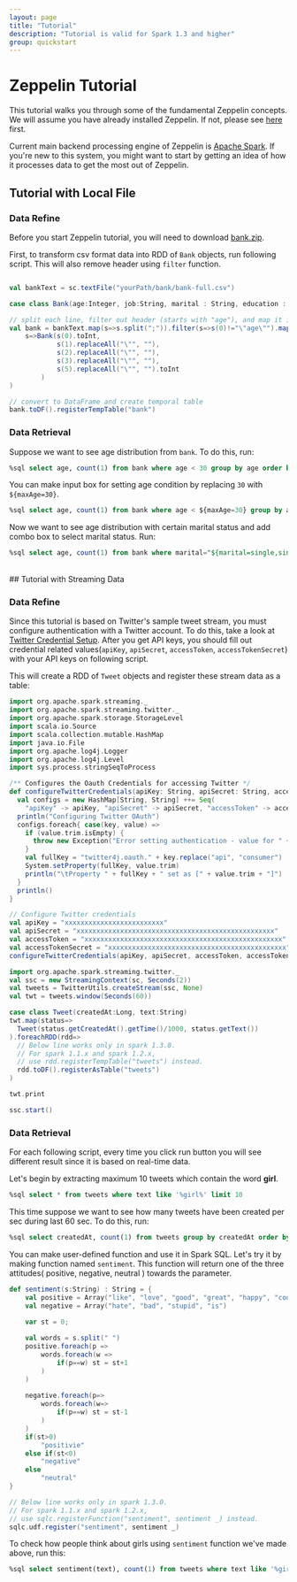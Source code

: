 ```yaml
---
layout: page
title: "Tutorial"
description: "Tutorial is valid for Spark 1.3 and higher"
group: quickstart
---
```

<!--
Licensed under the Apache License, Version 2.0 (the "License");
you may not use this file except in compliance with the License.
You may obtain a copy of the License at

http://www.apache.org/licenses/LICENSE-2.0

Unless required by applicable law or agreed to in writing, software
distributed under the License is distributed on an "AS IS" BASIS,
WITHOUT WARRANTIES OR CONDITIONS OF ANY KIND, either express or implied.
See the License for the specific language governing permissions and
limitations under the License.
-->
# Zeppelin Tutorial

<div id="toc"></div>

This tutorial walks you through some of the fundamental Zeppelin concepts. We will assume you have already installed Zeppelin. If not, please see [here](../install/install.html) first.

Current main backend processing engine of Zeppelin is [Apache Spark](https://spark.apache.org). If you're new to this system, you might want to start by getting an idea of how it processes data to get the most out of Zeppelin.

## Tutorial with Local File

### Data Refine

Before you start Zeppelin tutorial, you will need to download [bank.zip](http://archive.ics.uci.edu/ml/machine-learning-databases/00222/bank.zip). 

First, to transform csv format data into RDD of `Bank` objects, run following script. This will also remove header using `filter` function.

```scala

val bankText = sc.textFile("yourPath/bank/bank-full.csv")

case class Bank(age:Integer, job:String, marital : String, education : String, balance : Integer)

// split each line, filter out header (starts with "age"), and map it into Bank case class
val bank = bankText.map(s=>s.split(";")).filter(s=>s(0)!="\"age\"").map(
    s=>Bank(s(0).toInt, 
            s(1).replaceAll("\"", ""),
            s(2).replaceAll("\"", ""),
            s(3).replaceAll("\"", ""),
            s(5).replaceAll("\"", "").toInt
        )
)

// convert to DataFrame and create temporal table
bank.toDF().registerTempTable("bank")
```

### Data Retrieval

Suppose we want to see age distribution from `bank`. To do this, run:

```sql
%sql select age, count(1) from bank where age < 30 group by age order by age
```

You can make input box for setting age condition by replacing `30` with `${maxAge=30}`.

```sql
%sql select age, count(1) from bank where age < ${maxAge=30} group by age order by age
```

Now we want to see age distribution with certain marital status and add combo box to select marital status. Run:

```sql
%sql select age, count(1) from bank where marital="${marital=single,single|divorced|married}" group by age order by age
```

<br />
## Tutorial with Streaming Data 

### Data Refine

Since this tutorial is based on Twitter's sample tweet stream, you must configure authentication with a Twitter account. To do this, take a look at [Twitter Credential Setup](https://databricks-training.s3.amazonaws.com/realtime-processing-with-spark-streaming.html#twitter-credential-setup). After you get API keys, you should fill out credential related values(`apiKey`, `apiSecret`, `accessToken`, `accessTokenSecret`) with your API keys on following script.

This will create a RDD of `Tweet` objects and register these stream data as a table:

```scala
import org.apache.spark.streaming._
import org.apache.spark.streaming.twitter._
import org.apache.spark.storage.StorageLevel
import scala.io.Source
import scala.collection.mutable.HashMap
import java.io.File
import org.apache.log4j.Logger
import org.apache.log4j.Level
import sys.process.stringSeqToProcess

/** Configures the Oauth Credentials for accessing Twitter */
def configureTwitterCredentials(apiKey: String, apiSecret: String, accessToken: String, accessTokenSecret: String) {
  val configs = new HashMap[String, String] ++= Seq(
    "apiKey" -> apiKey, "apiSecret" -> apiSecret, "accessToken" -> accessToken, "accessTokenSecret" -> accessTokenSecret)
  println("Configuring Twitter OAuth")
  configs.foreach{ case(key, value) =>
    if (value.trim.isEmpty) {
      throw new Exception("Error setting authentication - value for " + key + " not set")
    }
    val fullKey = "twitter4j.oauth." + key.replace("api", "consumer")
    System.setProperty(fullKey, value.trim)
    println("\tProperty " + fullKey + " set as [" + value.trim + "]")
  }
  println()
}

// Configure Twitter credentials
val apiKey = "xxxxxxxxxxxxxxxxxxxxxxxxx"
val apiSecret = "xxxxxxxxxxxxxxxxxxxxxxxxxxxxxxxxxxxxxxxxxxxxxxxxxx"
val accessToken = "xxxxxxxxxxxxxxxxxxxxxxxxxxxxxxxxxxxxxxxxxxxxxxxxxx"
val accessTokenSecret = "xxxxxxxxxxxxxxxxxxxxxxxxxxxxxxxxxxxxxxxxxxxxx"
configureTwitterCredentials(apiKey, apiSecret, accessToken, accessTokenSecret)

import org.apache.spark.streaming.twitter._
val ssc = new StreamingContext(sc, Seconds(2))
val tweets = TwitterUtils.createStream(ssc, None)
val twt = tweets.window(Seconds(60))

case class Tweet(createdAt:Long, text:String)
twt.map(status=>
  Tweet(status.getCreatedAt().getTime()/1000, status.getText())
).foreachRDD(rdd=>
  // Below line works only in spark 1.3.0.
  // For spark 1.1.x and spark 1.2.x,
  // use rdd.registerTempTable("tweets") instead.
  rdd.toDF().registerAsTable("tweets")
)

twt.print

ssc.start()
```

### Data Retrieval

For each following script, every time you click run button you will see different result since it is based on real-time data.

Let's begin by extracting maximum 10 tweets which contain the word **girl**.

```sql
%sql select * from tweets where text like '%girl%' limit 10
```

This time suppose we want to see how many tweets have been created per sec during last 60 sec. To do this, run:

```sql
%sql select createdAt, count(1) from tweets group by createdAt order by createdAt
```


You can make user-defined function and use it in Spark SQL. Let's try it by making function named `sentiment`. This function will return one of the three attitudes( positive, negative, neutral ) towards the parameter.

```scala
def sentiment(s:String) : String = {
    val positive = Array("like", "love", "good", "great", "happy", "cool", "the", "one", "that")
    val negative = Array("hate", "bad", "stupid", "is")
    
    var st = 0;

    val words = s.split(" ")    
    positive.foreach(p =>
        words.foreach(w =>
            if(p==w) st = st+1
        )
    )
    
    negative.foreach(p=>
        words.foreach(w=>
            if(p==w) st = st-1
        )
    )
    if(st>0)
        "positivie"
    else if(st<0)
        "negative"
    else
        "neutral"
}

// Below line works only in spark 1.3.0.
// For spark 1.1.x and spark 1.2.x,
// use sqlc.registerFunction("sentiment", sentiment _) instead.
sqlc.udf.register("sentiment", sentiment _)

```

To check how people think about girls using `sentiment` function we've made above, run this:

```sql
%sql select sentiment(text), count(1) from tweets where text like '%girl%' group by sentiment(text)
```